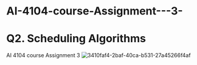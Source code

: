 # AI-4104-course-Assignment---3-
#  Q2. Scheduling Algorithms
AI 4104 course Assignment 3
![3410faf4-2baf-40ca-b531-27a45266f4af](https://github.com/OurKaii/AI-4104-course-Assignment---3-/assets/117158003/f435615a-4abe-40bc-8bce-5104af4e5214)
